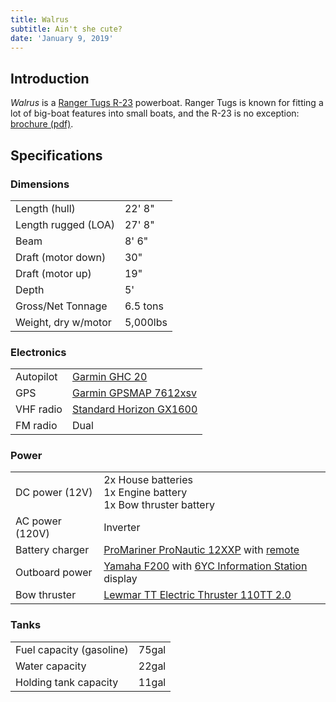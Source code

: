 ```yaml
---
title: Walrus
subtitle: Ain't she cute?
date: 'January 9, 2019'
---
```


## Introduction

*Walrus* is a [Ranger Tugs R-23](http://www.rangertugs.com/models.aspx?itemid=2634&prodid=12816&pagetitle=Ranger+Tugs+R-23) powerboat. Ranger Tugs is known for fitting a lot of big-boat features into small boats, and the R-23 is no exception: [brochure (pdf)](images/R-23-web-81418v2.pdf).

## Specifications

### Dimensions

|||
|-|-|
|Length (hull)|22' 8"|
|Length rugged (LOA)|27' 8"|
|Beam|8' 6"|
|Draft (motor down)|30"|
|Draft (motor up)|19"|
|Depth|5'|
|Gross/Net Tonnage|6.5 tons|
|Weight, dry w/motor|5,000lbs|

### Electronics

|||
|-|-|
|Autopilot|[Garmin GHC 20](https://buy.garmin.com/en-US/US/p/126695)|
|GPS|[Garmin GPSMAP 7612xsv](https://buy.garmin.com/en-US/US/p/169210)|
|VHF radio|[Standard Horizon GX1600](http://www.standardhorizon.com/indexVS.cfm?cmd=DisplayProducts&ProdCatID=83&encProdID=1BFCB309CEE0FEE9385740D0F23313FA&DivisionID=3&isArchived=0)|
|FM radio|Dual|

### Power

|||
|-|-|
|DC power (12V)|2x House batteries<br/>1x Engine battery<br/>1x Bow thruster battery|
|AC power (120V)|Inverter|
|Battery charger|[ProMariner ProNautic 12XXP](http://www.promariner.com/en/products/dry-mount-chargers) with [remote](http://www.promariner.com/en/63100)
|Outboard power|[Yamaha F200](https://yamahaoutboards.com/en-us/home/outboards/350-150-hp/v6-3-3l) with [6YC Information Station](https://www.simyamaha.com/6YC_INFORMATION_STATION_s/7706.htm) display|
|Bow thruster|[Lewmar TT Electric Thruster 110TT 2.0](https://www.lewmar.com/node/12176?v=25948)|

### Tanks

|||
|-|-|
|Fuel capacity (gasoline)|75gal|
|Water capacity|22gal|
|Holding tank capacity|11gal|
